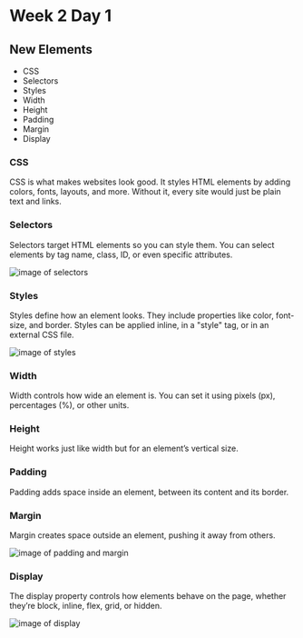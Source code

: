 # Week 2 Day 1

## New Elements
 - CSS
 - Selectors
 - Styles
 - Width
 - Height
 - Padding
 - Margin
 - Display

### CSS

CSS is what makes websites look good. It styles HTML elements by adding colors, fonts, layouts, and more. Without it, every site would just be plain text and links.

### Selectors

Selectors target HTML elements so you can style them. You can select elements by tag name, class, ID, or even specific attributes.

![image of selectors](https://kevinyank.com/assets/images/blog/css-selectors-redux/slide.002.png)

### Styles

Styles define how an element looks. They include properties like color, font-size, and border. Styles can be applied inline, in a "style" tag, or in an external CSS file.

![image of styles](https://miro.medium.com/v2/resize:fit:381/0*umK8jUjwms3COm1j.png)

### Width

Width controls how wide an element is. You can set it using pixels (px), percentages (%), or other units.

### Height

Height works just like width but for an element’s vertical size.

### Padding 

Padding adds space inside an element, between its content and its border.


### Margin 

Margin creates space outside an element, pushing it away from others.


![image of padding and margin](https://www.bitdegree.org/learn/storage/media/images/css-padding.o.png)

### Display

The display property controls how elements behave on the page, whether they’re block, inline, flex, grid, or hidden.

![image of display](https://miro.medium.com/v2/resize:fit:1400/format:webp/1*dwcWnf3ArsatTs5VG7h64w.png)



